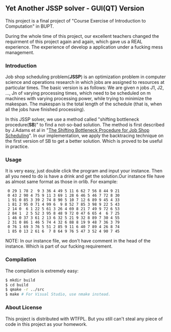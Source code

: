 ## Yet Another JSSP solver - GUI(QT) Version

This project is a final project of "Course Exercise of Introduction to Computation" in BUPT.

During the whole time of this project, our excellent teachers changed the requirment of this project again and again, which gave us a REAL experience. The experience of develop a application under a fucking mess management.

### Introduction

Job shop scheduling problem(**JSSP**) is an optimization problem in computer science and operations research in which jobs are assigned to resources at particular times. The basic version is as follows: We are given n jobs J1, J2, ..., Jn of varying processing times, which need to be scheduled on m machines with varying processing power, while trying to minimize the makespan. The makespan is the total length of the schedule (that is, when all the jobs have finished processing).

In this JSSP solver, we use a method called "shifting bottleneck procedure(**SB**)" to find a not-so-bad solution. The method is first described by J.Adams et al in "[The Shifting Bottleneck Procedure for Job Shop Scheduling]( http://www.jstor.org/stable/2632051)". In our implementation, we apply the backtracing technique on the first version of SB to get a better solution. Which is proved to be useful in practice.

### Usage

It is very easy, just double click the program and input your instance. Then all you need to do is have a drink and get the solution.Our instance file have as almost same format as those in orlib. For example:
```
 0 29 1 78 2  9 3 36 4 49 5 11 6 62 7 56 8 44 9 21
 0 43 2 90 4 75 9 11 3 69 1 28 6 46 5 46 7 72 8 30
 1 91 0 85 3 39 2 74 8 90 5 10 7 12 6 89 9 45 4 33
 1 81 2 95 0 71 4 99 6  9 8 52 7 85 3 98 9 22 5 43
 2 14 0  6 1 22 5 61 3 26 4 69 8 21 7 49 9 72 6 53
 2 84 1  2 5 52 3 95 8 48 9 72 0 47 6 65 4  6 7 25
 1 46 0 37 3 61 2 13 6 32 5 21 9 32 8 89 7 30 4 55
 2 31 0 86 1 46 5 74 4 32 6 88 8 19 9 48 7 36 3 79
 0 76 1 69 3 76 5 51 2 85 9 11 6 40 7 89 4 26 8 74
 1 85 0 13 2 61 6  7 8 64 9 76 5 47 3 52 4 90 7 45
 ```

NOTE: In our instance file, we don't have comment in the head of the instance. Which is part of our fucking requirement.

### Compilation

The compilation is extremely easy:

```bash
$ mkdir build
$ cd build
$ qmake -r ../src
$ make # For Visual Studio, use nmake instead.
```

### About License

This project is distributed with WTFPL. But you still can't steal any piece of code in this project
as your homework.